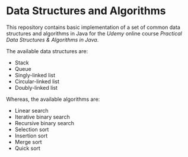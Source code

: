 # Data Structures and Algorithms

This repository contains basic implementation of a set of common data structures and algorithms in Java for the _Udemy_ online course _Practical Data Structures & Algorithms in Java_.

The available data structures are:

* Stack
* Queue
* Singly-linked list
* Circular-linked list
* Doubly-linked list

Whereas, the available algorithms are:

* Linear search
* Iterative binary search
* Recursive binary search
* Selection sort
* Insertion sort
* Merge sort
* Quick sort

